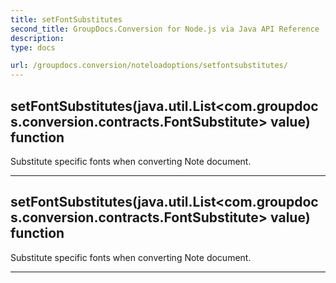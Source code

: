 ```yaml
---
title: setFontSubstitutes
second_title: GroupDocs.Conversion for Node.js via Java API Reference
description: 
type: docs

url: /groupdocs.conversion/noteloadoptions/setfontsubstitutes/
---
```


## setFontSubstitutes(java.util.List<com.groupdocs.conversion.contracts.FontSubstitute> value)  function

 Substitute specific fonts when converting Note document.
 


---


## setFontSubstitutes(java.util.List<com.groupdocs.conversion.contracts.FontSubstitute> value)  function

 Substitute specific fonts when converting Note document.
 


---


